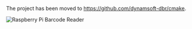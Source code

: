 The project has been moved to https://github.com/dynamsoft-dbr/cmake.

![Raspberry Pi Barcode Reader](https://www.codepool.biz/wp-content/uploads/2016/03/rpi_dbr_result.png)
